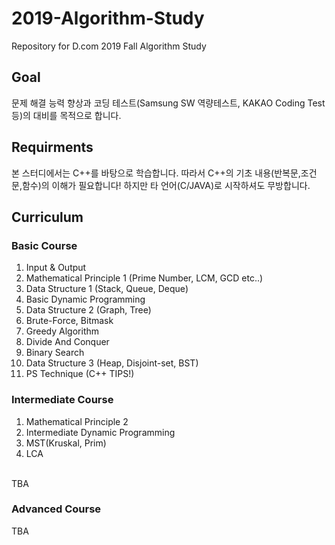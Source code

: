 # 2019-Algorithm-Study
Repository for D.com 2019 Fall Algorithm Study<br>

## Goal
문제 해결 능력 향상과 코딩 테스트(Samsung SW 역량테스트, KAKAO Coding Test등)의 대비를 목적으로 합니다. 

## Requirments 
본 스터디에서는 C++를 바탕으로 학습합니다. 따라서 C++의 기초 내용(반복문,조건문,함수)의 이해가 필요합니다! 하지만 타 언어(C/JAVA)로 시작하셔도 무방합니다.
## Curriculum
### Basic Course
1. Input & Output
2. Mathematical Principle 1 (Prime Number, LCM, GCD etc..)
3. Data Structure 1 (Stack, Queue, Deque)
4. Basic Dynamic Programming
5. Data Structure 2 (Graph, Tree)
6. Brute-Force, Bitmask
7. Greedy Algorithm
8. Divide And Conquer
9. Binary Search
10. Data Structure 3 (Heap, Disjoint-set, BST)
11. PS Technique (C++ TIPS!)

### Intermediate Course
1. Mathematical Principle 2
2. Intermediate Dynamic Programming
3. MST(Kruskal, Prim)
4. LCA
<br>
TBA

### Advanced Course
TBA